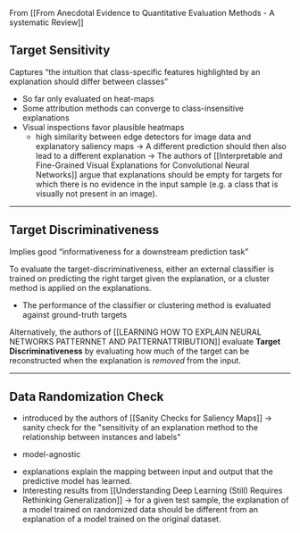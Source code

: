 From  [[From Anecdotal Evidence to Quantitative Evaluation Methods - A systematic Review]]
## Target Sensitivity
Captures “the intuition that class-specific features highlighted by
an explanation should differ between classes”
- So far only evaluated on heat-maps
- Some attribution methods can converge to class-insensitive explanations
- Visual inspections favor plausible heatmaps
	- high similarity between edge detectors for image data and explanatory saliency maps
-> A different prediction should then also lead to a different explanation
-> The authors of [[Interpretable and Fine-Grained Visual Explanations for Convolutional Neural Networks]] argue that explanations should be empty for targets for which there is no evidence in the input sample (e.g. a class that is visually not present in an image). 

---
## Target Discriminativeness
Implies good “informativeness for a downstream prediction task”

To evaluate the target-discriminativeness, either an external classifier is trained on predicting the right target given the explanation, or a cluster method is applied on the explanations.
- The performance of the classifier or clustering method is evaluated against ground-truth targets

Alternatively, the authors of [[LEARNING HOW TO EXPLAIN NEURAL NETWORKS PATTERNNET AND PATTERNATTRIBUTION]] evaluate **Target Discriminativeness** by evaluating how much of the target can be reconstructed when the explanation is *removed* from the input.

---
## Data Randomization Check

- introduced by the authors of [[Sanity Checks for Saliency Maps]]
-> sanity check for the "sensitivity of an explanation method to the relationship between instances and labels"
+ model-agnostic
- explanations explain the mapping between input and output that the predictive model has learned.
- Interesting results from [[Understanding Deep Learning (Still) Requires Rethinking Generalization]]
-> for a given test sample, the explanation of a model trained on randomized data should be different from an explanation of a model trained on the original dataset.